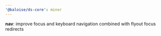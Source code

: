 ```yaml
---
'@baloise/ds-core': minor
---
```


**nav**: improve focus and keyboard navigation combined with flyout focus redirects
